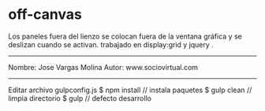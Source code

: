 # off-canvas
Los paneles fuera del lienzo se colocan fuera de la ventana gráfica y se deslizan cuando se activan.
trabajado en display:grid y jquery .
<hr>
Nombre: Jose Vargas Molina
Autor: www.sociovirtual.com
<hr>
Editar archivo gulpconfig.js
$ npm install // instala paquetes
$ gulp clean // limpia directorio
$ gulp // defecto desarrollo


